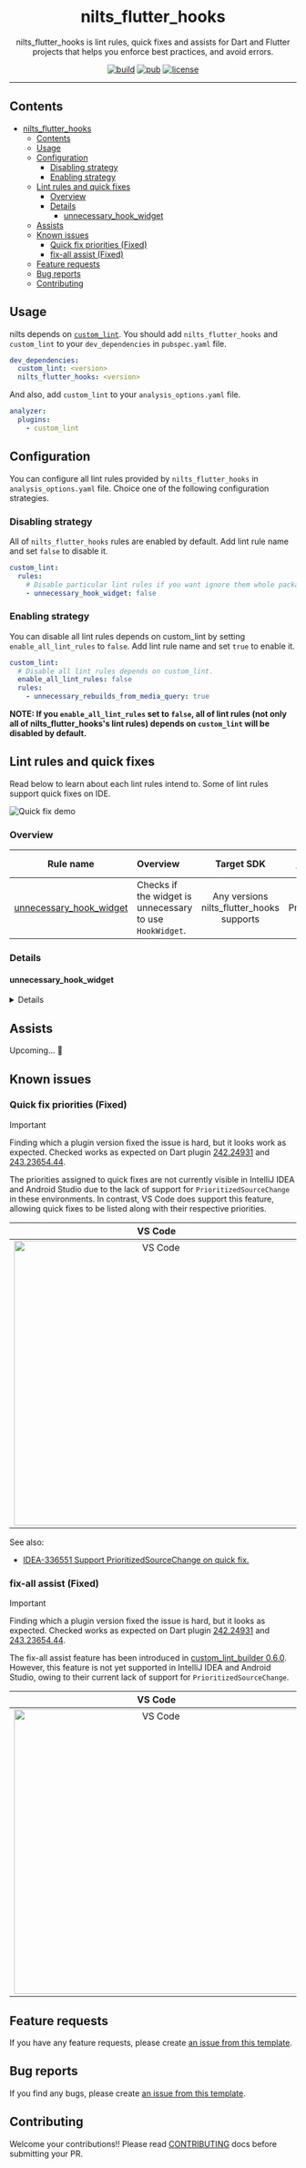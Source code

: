 <div align="center">

# nilts_flutter_hooks

nilts_flutter_hooks is lint rules, quick fixes and assists for Dart and Flutter projects that helps you enforce best practices, and avoid errors.

[![build][badge-build]](https://github.com/dassssshers/nilts/actions/workflows/build.yml)
[![pub][badge-pub]](https://pub.dev/packages/nilts_flutter_hooks)
[![license][badge-license]](https://github.com/dassssshers/nilts/blob/main/packages/nilts_flutter_hooks/LICENSE)

[badge-build]: https://img.shields.io/github/actions/workflow/status/dassssshers/nilts/build.yml?style=for-the-badge&logo=github%20actions&logoColor=%232088FF&color=gray&link=https%3A%2F%2Fgithub.com%2Fdassssshers%2Fnilts%2Factions%2Fworkflows%2Fbuild.yml
[badge-pub]: https://img.shields.io/pub/v/nilts_flutter_hooks?style=for-the-badge&logo=dart&logoColor=%230175C2&color=gray&link=https%3A%2F%2Fpub.dev%2Fpackages%nilts_flutter_hooks
[badge-license]: https://img.shields.io/badge/license-mit-green?style=for-the-badge&logo=github&logoColor=%23181717&color=gray&link=https%3A%2F%2Fgithub.com%2Fdassssshers%2Fnilts%2Fblob%2Fmain%2Fpackages%nilts_flutter_hooks%2FLICENSE

</div>

---

## Contents

- [nilts\_flutter\_hooks](#nilts_flutter_hooks)
  - [Contents](#contents)
  - [Usage](#usage)
  - [Configuration](#configuration)
    - [Disabling strategy](#disabling-strategy)
    - [Enabling strategy](#enabling-strategy)
  - [Lint rules and quick fixes](#lint-rules-and-quick-fixes)
    - [Overview](#overview)
    - [Details](#details)
      - [unnecessary\_hook\_widget](#unnecessary_hook_widget)
  - [Assists](#assists)
  - [Known issues](#known-issues)
    - [Quick fix priorities (Fixed)](#quick-fix-priorities-fixed)
    - [fix-all assist (Fixed)](#fix-all-assist-fixed)
  - [Feature requests](#feature-requests)
  - [Bug reports](#bug-reports)
  - [Contributing](#contributing)

## Usage

nilts depends on [`custom_lint`](https://github.com/invertase/dart_custom_lint).
You should add `nilts_flutter_hooks` and `custom_lint` to your `dev_dependencies` in `pubspec.yaml` file.

<!-- prettier-ignore-start -->
```yaml
dev_dependencies:
  custom_lint: <version>
  nilts_flutter_hooks: <version>
```
<!-- prettier-ignore-end -->

And also, add `custom_lint` to your `analysis_options.yaml` file.

<!-- prettier-ignore-start -->
```yaml
analyzer:
  plugins:
    - custom_lint
```
<!-- prettier-ignore-end -->

## Configuration

You can configure all lint rules provided by `nilts_flutter_hooks` in `analysis_options.yaml` file.
Choice one of the following configuration strategies.

### Disabling strategy

All of `nilts_flutter_hooks` rules are enabled by default.
Add lint rule name and set `false` to disable it.

<!-- prettier-ignore-start -->
```yaml
custom_lint:
  rules:
    # Disable particular lint rules if you want ignore them whole package.
    - unnecessary_hook_widget: false
```
<!-- prettier-ignore-end -->

### Enabling strategy

You can disable all lint rules depends on custom_lint by setting `enable_all_lint_rules` to `false`.
Add lint rule name and set `true` to enable it.

<!-- prettier-ignore-start -->
```yaml
custom_lint:
  # Disable all lint rules depends on custom_lint.
  enable_all_lint_rules: false
  rules:
    - unnecessary_rebuilds_from_media_query: true
```
<!-- prettier-ignore-end -->

**NOTE: If you `enable_all_lint_rules` set to `false`, all of lint rules (not only all of nilts_flutter_hooks's lint rules) depends on `custom_lint` will be disabled by default.**

## Lint rules and quick fixes

Read below to learn about each lint rules intend to.
Some of lint rules support quick fixes on IDE.

![Quick fix demo](https://github.com/ronnnnn/nilts/assets/12420269/2205daf8-1bbd-4a16-a5eb-47eb75f08536)

### Overview

| Rule name                                                                       | Overview                                                                       |                Target SDK                 | Rule type | Maturity level | Quick fix |
| ------------------------------------------------------------------------------- | :----------------------------------------------------------------------------- | :---------------------------------------: | :-------: | :------------: | :-------: |
| [unnecessary_hook_widget](#unnecessary_hook_widget)                             | Checks if the widget is unnecessary to use `HookWidget`.                       | Any versions nilts_flutter_hooks supports | Practice  |  Experimental  |    ✅️    |

### Details

#### unnecessary_hook_widget

<details>

<!-- prettier-ignore-start -->
- Target SDK     : Any versions nilts_flutter_hooks supports
- Rule type      : Practice
- Maturity level : Experimental
- Quick fix      : ✅
<!-- prettier-ignore-end -->

**Prefer**  using `StatelessWidget` instead of `HookWidget` when no hooks are used within the widget.

**BAD:**
<!-- prettier-ignore-start -->
```dart
class MyWidget extends HookWidget {
  @override
  Widget build(BuildContext context) {
    return Container();
  }
}
```
<!-- prettier-ignore-end -->

**GOOD:**

<!-- prettier-ignore-start -->
```dart
class MyWidget extends StatelessWidget {
  @override
  Widget build(BuildContext context) {
    return Container();
  }
}
```
<!-- prettier-ignore-end -->

See also:

- [HookWidget class - flutter_hooks API](https://pub.dev/documentation/flutter_hooks/latest/flutter_hooks/HookWidget-class.html)
- [StatelessWidget class - widgets library - Dart API](https://api.flutter.dev/flutter/widgets/StatelessWidget-class.html)

</details>

## Assists

Upcoming... 🚀

## Known issues

### Quick fix priorities (Fixed)

> [!IMPORTANT]
> Finding which a plugin version fixed the issue is hard, but it looks work as expected.
> Checked works as expected on Dart plugin [242.24931](https://plugins.jetbrains.com/plugin/6351-dart/versions/stable/644082) and [243.23654.44](https://plugins.jetbrains.com/plugin/6351-dart/versions/stable/656656).

The priorities assigned to quick fixes are not currently visible in IntelliJ IDEA and Android Studio due to the lack of support for `PrioritizedSourceChange` in these environments.
In contrast, VS Code does support this feature, allowing quick fixes to be listed along with their respective priorities.

|                                                           VS Code                                                            |                                                           IntelliJ IDEA / Android Studio                                                            |
| :--------------------------------------------------------------------------------------------------------------------------: | :-------------------------------------------------------------------------------------------------------------------------------------------------: |
| <img width="500" alt="VS Code" src="https://github.com/ronnnnn/nilts/assets/12420269/b756c354-00f1-42f6-9fde-eaffce255811"/> | <img width="500" alt="IntelliJ IDEA / Android Studio" src="https://github.com/ronnnnn/nilts/assets/12420269/99a1032b-db40-4376-8345-c5e960f156a2"/> |

See also:

- [IDEA-336551 Support PrioritizedSourceChange on quick fix.](https://youtrack.jetbrains.com/issue/IDEA-336551/Support-PrioritizedSourceChange-on-quick-fix.)

### fix-all assist (Fixed)

> [!IMPORTANT]
> Finding which a plugin version fixed the issue is hard, but it looks as expected.
> Checked works as expected on Dart plugin [242.24931](https://plugins.jetbrains.com/plugin/6351-dart/versions/stable/644082) and [243.23654.44](https://plugins.jetbrains.com/plugin/6351-dart/versions/stable/656656).

The fix-all assist feature has been introduced in [custom_lint_builder 0.6.0](https://github.com/invertase/dart_custom_lint/pull/223).
However, this feature is not yet supported in IntelliJ IDEA and Android Studio, owing to their current lack of support for `PrioritizedSourceChange`.

|                                                            VS Code                                                            |                                                            IntelliJ IDEA / Android Studio                                                            |
| :---------------------------------------------------------------------------------------------------------------------------: | :--------------------------------------------------------------------------------------------------------------------------------------------------: |
| <img width="500" alt="VS Code" src="https://github.com/ronnnnn/nilts/assets/12420269/3d8f7d66-5325-4877-b1f9-eb246c8edd00" /> | <img width="500" alt="IntelliJ IDEA / Android Studio" src="https://github.com/ronnnnn/nilts/assets/12420269/ce76bbd3-719c-4bce-8f54-7dea04354b5e" /> |

## Feature requests

If you have any feature requests, please create [an issue from this template](https://github.com/dassssshers/nilts/issues/new?&labels=feat&template=feat.yml).

## Bug reports

If you find any bugs, please create [an issue from this template](https://github.com/dassssshers/nilts/issues/new?&labels=bug&template=bug.yml).

## Contributing

Welcome your contributions!!
Please read [CONTRIBUTING](https://github.com/dassssshers/nilts/blob/main/CONTRIBUTING.md) docs before submitting your PR.
